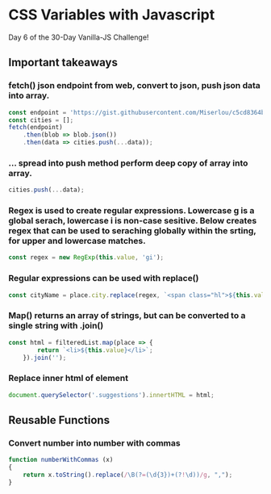
# CSS Variables with Javascript
Day 6 of the 30-Day Vanilla-JS Challenge!

## Important takeaways
### fetch() json endpoint from web, convert to json, push json data into array.
```javascript
const endpoint = 'https://gist.githubusercontent.com/Miserlou/c5cd8364bf9b2420bb29/raw/2bf258763cdddd704f8ffd3ea9a3e81d25e2c6f6/cities.json';
const cities = [];
fetch(endpoint)
    .then(blob => blob.json())
    .then(data => cities.push(...data));
```
### ... spread into push method perform deep copy of array into array.
```javascript
cities.push(...data);
```
### Regex is used to create regular expressions. Lowercase g is a global serach, lowercase i is non-case sesitive. Below creates regex that can be used to seraching globally within the srting, for upper and lowercase matches. 
```javascript
const regex = new RegExp(this.value, 'gi');
```
### Regular expressions can be used with replace()
```javascript
const cityName = place.city.replace(regex, `<span class="hl">${this.value}</span>`);
```
### Map() returns an array of strings, but can be converted to a single string with .join()
```javascript
const html = filteredList.map(place => {
        return `<li>${this.value}</li>`;
    }).join('');
```
### Replace inner html of element 
```javascript
document.querySelector('.suggestions').innertHTML = html; 
```
## Reusable Functions
### Convert number into number with commas
```javascript
function numberWithCommas (x)
{
    return x.toString().replace(/\B(?=(\d{3})+(?!\d))/g, ",");
}
```
